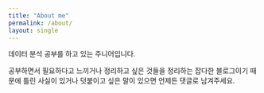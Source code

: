 ```yaml
---
title: "About me"
permalink: /about/
layout: single
---
```


데이터 분석 공부를 하고 있는 주니어입니다.

공부하면서 필요하다고 느끼거나 정리하고 싶은 것들을 정리하는 잡다한 블로그이기 때문에 틀린 사실이 있거나 덧붙이고 싶은 말이 있으면 언제든 댓글로 남겨주세요.